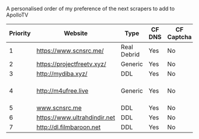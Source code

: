 A personalised order of my preference of the next scrapers to add to ApolloTV

Priority | Website | Type | CF DNS | CF Captcha | Content Type | Notes
---|---|---|---|---|---|---
1 | https://www.scnsrc.me/ | Real Debrid | Yes | No | Universal |  
2 | https://projectfreetv.xyz/ | Generic | Yes | No | TV | 
3 | http://mydiba.xyz/ | DDL| Yes | No | Universal | 
4 | http://m4ufree.live | Generic | Yes | No | Universal | Sister-site of StreamM4U
5 | www.scnsrc.me | DDL | Yes | No | Universal |
6 | https://www.ultrahdindir.net | DDL | Yes | No | Universal |
7 | http://dl.filmbaroon.net | DDL | Yes | No | Film |


